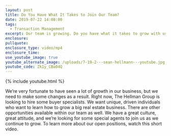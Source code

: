 ```yaml
---
layout: post
title: Do You Have What It Takes to Join Our Team?
date: 2019-07-22 14:08:00
tags:
  - Transaction Management
excerpt: Our team is growing. Do you have what it takes to grow with us?
enclosure:
pullquote:
enclosure_type: video/mp4
enclosure_time:
use_youtube_image: true
youtube_alternate_image: /uploads/7-19-2---sean-hellmann---youtube.jpg
youtube_code: Zk1y_CBa04Q
---
```


{% include youtube.html %}

We’re very fortunate to have seen a lot of growth in our business, but we need to make some changes as a result. Right now, The Hellman Group is looking to hire some buyer specialists. We want unique, driven individuals who want to learn how to grow a big real estate business. There are other opportunities available within our team as well. We have a great culture, great attitude, and we’re looking for some special agents to join us as we continue to grow. To learn more about our open positions, watch this short video.